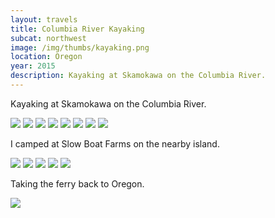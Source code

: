 ```yaml
---
layout: travels
title: Columbia River Kayaking
subcat: northwest
image: /img/thumbs/kayaking.png
location: Oregon
year: 2015
description: Kayaking at Skamokawa on the Columbia River. 
---
```


Kayaking at Skamokawa on the Columbia River.

<img src="https://jenner.smugmug.com/Columbia-River-Kayaking/i-QD5NfNf/0/L/IMG_3325-L.jpg">

<img src="https://jenner.smugmug.com/Columbia-River-Kayaking/i-qnPgjqf/0/L/IMG_3326-L.jpg">

<img src="https://jenner.smugmug.com/Columbia-River-Kayaking/i-NDLXprW/0/L/IMG_3329-L.jpg">

<img src="https://jenner.smugmug.com/Columbia-River-Kayaking/i-Jc7xH9K/0/L/IMG_3331-L.jpg">

<img src="https://jenner.smugmug.com/Columbia-River-Kayaking/i-mQc9J7d/0/L/IMG_3333-L.jpg">

<img src="https://jenner.smugmug.com/Columbia-River-Kayaking/i-hGJWW9R/0/L/IMG_3341-L.jpg">

<img src="https://jenner.smugmug.com/Columbia-River-Kayaking/i-gqdjMQj/0/L/IMG_3344-L.jpg">

<img src="https://jenner.smugmug.com/Columbia-River-Kayaking/i-ZQcHzBg/0/L/IMG_3356-L.jpg">

I camped at Slow Boat Farms on the nearby island.

<img src="https://jenner.smugmug.com/Columbia-River-Kayaking/i-fNBK5pd/0/L/IMG_3380-L.jpg">

<img src="https://jenner.smugmug.com/Columbia-River-Kayaking/i-SL6J5gL/0/L/IMG_3382-L.jpg">

<img src="https://jenner.smugmug.com/Columbia-River-Kayaking/i-f5FJnFw/0/L/IMG_3383-L.jpg">

<img src="https://jenner.smugmug.com/Columbia-River-Kayaking/i-v9BMNFX/0/L/IMG_3384-L.jpg">

<img src="https://jenner.smugmug.com/Columbia-River-Kayaking/i-xjFtLfQ/0/L/IMG_3385-L.jpg">

Taking the ferry back to Oregon. 

<img src="https://jenner.smugmug.com/Columbia-River-Kayaking/i-Jk3FtKC/0/L/IMG_3388-L.jpg">


